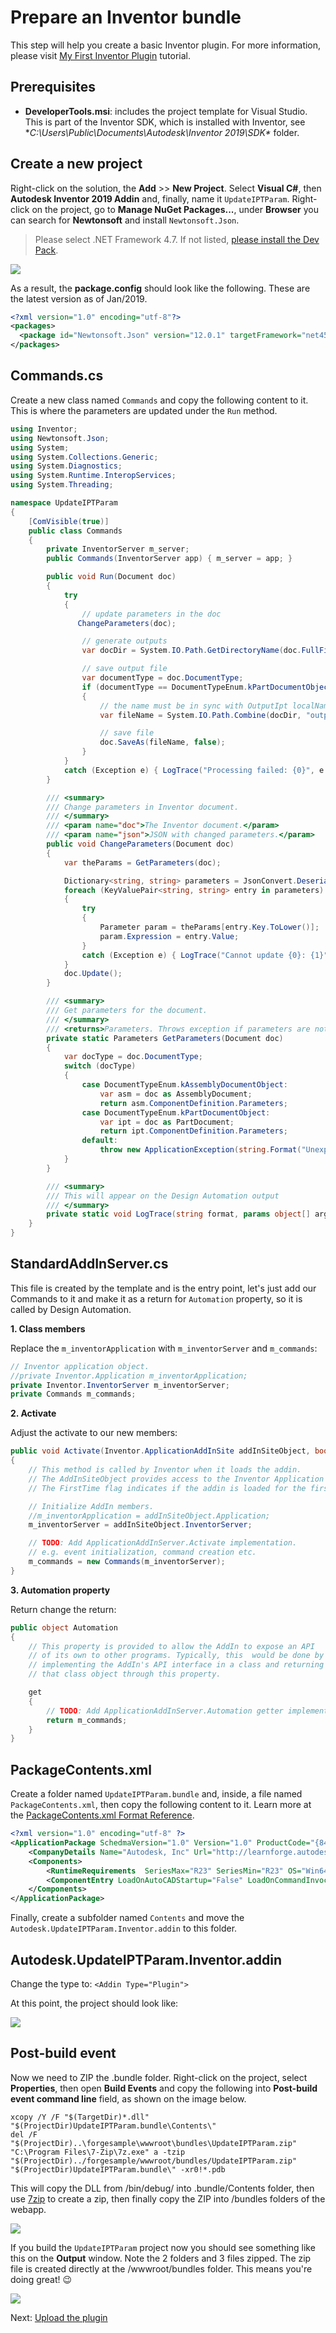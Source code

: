 # Prepare an Inventor bundle

This step will help you create a basic Inventor plugin. For more information, please visit [My First Inventor Plugin](https://knowledge.autodesk.com/support/inventor-products/learn-explore/caas/simplecontent/content/my-first-inventor-plug-overview.html) tutorial.

## Prerequisites

- **DeveloperTools.msi**: includes the project template for Visual Studio. This is part of the Inventor SDK, which is installed with Inventor, see **C:\Users\Public\Documents\Autodesk\Inventor 2019\SDK\** folder.

## Create a new project

Right-click on the solution, the **Add** >> **New Project**. Select **Visual C#**, then **Autodesk Inventor 2019 Addin** and, finally, name it `UpdateIPTParam`. Right-click on the project, go to **Manage NuGet Packages...**, under **Browser** you can search for **Newtonsoft** and install `Newtonsoft.Json`. 

> Please select .NET Framework 4.7. If not listed, [please install the Dev Pack](https://dotnet.microsoft.com/download/dotnet-framework/net47).

![](_media/designautomation/inventor/new_project.gif)

As a result, the **package.config** should look like the following. These are the latest version as of Jan/2019.

```xml
<?xml version="1.0" encoding="utf-8"?>
<packages>
  <package id="Newtonsoft.Json" version="12.0.1" targetFramework="net45" />
</packages>
```

## Commands.cs

Create a new class named `Commands` and copy the following content to it. This is where the parameters are updated under the `Run` method.

```csharp
using Inventor;
using Newtonsoft.Json;
using System;
using System.Collections.Generic;
using System.Diagnostics;
using System.Runtime.InteropServices;
using System.Threading;

namespace UpdateIPTParam
{
    [ComVisible(true)]
    public class Commands
    {
        private InventorServer m_server;
        public Commands(InventorServer app) { m_server = app; }

        public void Run(Document doc)
        {
            try
            {
                // update parameters in the doc
               ChangeParameters(doc);

                // generate outputs
                var docDir = System.IO.Path.GetDirectoryName(doc.FullFileName);

                // save output file
                var documentType = doc.DocumentType;
                if (documentType == DocumentTypeEnum.kPartDocumentObject)
                {
                    // the name must be in sync with OutputIpt localName in Activity
                    var fileName = System.IO.Path.Combine(docDir, "outputFile.ipt");

                    // save file                                                                
                    doc.SaveAs(fileName, false);
                }
            }
            catch (Exception e) { LogTrace("Processing failed: {0}", e.ToString()); }
        }

        /// <summary>
        /// Change parameters in Inventor document.
        /// </summary>
        /// <param name="doc">The Inventor document.</param>
        /// <param name="json">JSON with changed parameters.</param>
        public void ChangeParameters(Document doc)
        {
            var theParams = GetParameters(doc);

            Dictionary<string, string> parameters = JsonConvert.DeserializeObject<Dictionary<string, string>>(System.IO.File.ReadAllText("params.json"));
            foreach (KeyValuePair<string, string> entry in parameters)
            {
                try
                {
                    Parameter param = theParams[entry.Key.ToLower()];
                    param.Expression = entry.Value;
                }
                catch (Exception e) { LogTrace("Cannot update {0}: {1}", entry.Key, e.Message); }
            }
            doc.Update();
        }

        /// <summary>
        /// Get parameters for the document.
        /// </summary>
        /// <returns>Parameters. Throws exception if parameters are not found.</returns>
        private static Parameters GetParameters(Document doc)
        {
            var docType = doc.DocumentType;
            switch (docType)
            {
                case DocumentTypeEnum.kAssemblyDocumentObject:
                    var asm = doc as AssemblyDocument;
                    return asm.ComponentDefinition.Parameters;
                case DocumentTypeEnum.kPartDocumentObject:
                    var ipt = doc as PartDocument;
                    return ipt.ComponentDefinition.Parameters;
                default:
                    throw new ApplicationException(string.Format("Unexpected document type ({0})", docType));
            }
        }

        /// <summary>
        /// This will appear on the Design Automation output
        /// </summary>
        private static void LogTrace(string format, params object[] args) { Trace.TraceInformation(format, args); }
    }
}
```

## StandardAddInServer.cs

This file is created by the template and is the entry point, let's just add our Commands to it and make it as a return for `Automation` property, so it is called by Design Automation.

**1. Class members**

Replace the `m_inventorApplication` with `m_inventorServer` and `m_commands`:

```csharp
// Inventor application object.
//private Inventor.Application m_inventorApplication;
private Inventor.InventorServer m_inventorServer;
private Commands m_commands;
```

**2. Activate**

Adjust the activate to our new members:

```csharp
public void Activate(Inventor.ApplicationAddInSite addInSiteObject, bool firstTime)
{
    // This method is called by Inventor when it loads the addin.
    // The AddInSiteObject provides access to the Inventor Application object.
    // The FirstTime flag indicates if the addin is loaded for the first time.

    // Initialize AddIn members.
    //m_inventorApplication = addInSiteObject.Application;
    m_inventorServer = addInSiteObject.InventorServer;

    // TODO: Add ApplicationAddInServer.Activate implementation.
    // e.g. event initialization, command creation etc.
    m_commands = new Commands(m_inventorServer);
}
```

**3. Automation property**

Return change the return:

```csharp
public object Automation
{
    // This property is provided to allow the AddIn to expose an API 
    // of its own to other programs. Typically, this  would be done by
    // implementing the AddIn's API interface in a class and returning 
    // that class object through this property.

    get
    {
        // TODO: Add ApplicationAddInServer.Automation getter implementation
        return m_commands;
    }
}
```

## PackageContents.xml

Create a folder named `UpdateIPTParam.bundle` and, inside, a file named `PackageContents.xml`, then copy the following content to it. Learn more at the [PackageContents.xml Format Reference](https://knowledge.autodesk.com/search-result/caas/CloudHelp/cloudhelp/2016/ENU/AutoCAD-Customization/files/GUID-BC76355D-682B-46ED-B9B7-66C95EEF2BD0-htm.html).

```xml
<?xml version="1.0" encoding="utf-8" ?>
<ApplicationPackage SchedmaVersion="1.0" Version="1.0" ProductCode="{84fef6aa-abf5-43be-b176-bb6f0c1d6680}" Name="InventorDesignAutomation" Description="Sample Plugin for Inventor" Author="learnforge.autodesk.io">
    <CompanyDetails Name="Autodesk, Inc" Url="http://learnforge.autodesk.io" Email="forge.help@autodesk.com" />
    <Components>
        <RuntimeRequirements  SeriesMax="R23" SeriesMin="R23" OS="Win64" Platform="Inventor" />
        <ComponentEntry LoadOnAutoCADStartup="False" LoadOnCommandInvocation="False" AppDescription="Inventor .NET App to update value of Assembly and Parts parameters" ModuleName="./Contents/Autodesk.UpdateIPTParam.Inventor.addin" AppName="Inventor for Design Automation"/>
    </Components>
</ApplicationPackage>
```

Finally, create a subfolder named `Contents` and move the `Autodesk.UpdateIPTParam.Inventor.addin` to this folder.

## Autodesk.UpdateIPTParam.Inventor.addin

Change the type to: `<Addin Type="Plugin">`

At this point, the project should look like:

![](_media/designautomation/inventor/bundle_folders.png)

## Post-build event

Now we need to ZIP the .bundle folder. Right-click on the project, select **Properties**, then open **Build Events** and copy the following into **Post-build event command line** field, as shown on the image below.

```
xcopy /Y /F "$(TargetDir)*.dll" "$(ProjectDir)UpdateIPTParam.bundle\Contents\"
del /F "$(ProjectDir)..\forgesample\wwwroot\bundles\UpdateIPTParam.zip"
"C:\Program Files\7-Zip\7z.exe" a -tzip "$(ProjectDir)../forgesample/wwwroot/bundles/UpdateIPTParam.zip" "$(ProjectDir)UpdateIPTParam.bundle\" -xr0!*.pdb
```

This will copy the DLL from /bin/debug/ into .bundle/Contents folder, then use [7zip](https://www.7-zip.org/) to create a zip, then finally copy the ZIP into /bundles folders of the webapp.

![](_media/designautomation/inventor/post_build.png)

If you build the `UpdateIPTParam` project now you should see something like this on the **Output** window. Note the 2 folders and 3 files zipped. The zip file is created directly at the /wwwroot/bundles folder. This means you're doing great! :wink:

![](_media/designautomation/inventor/build_output.png)

Next: [Upload the plugin](designautomation/appbundle/netcore)